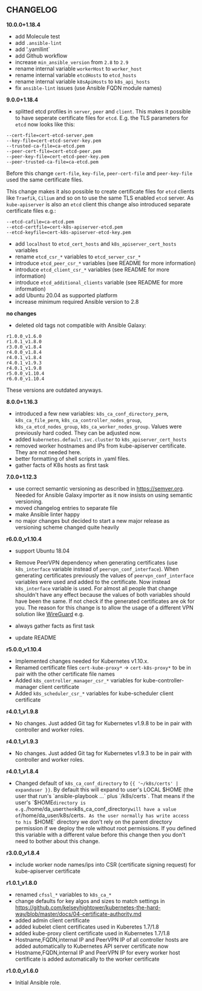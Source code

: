CHANGELOG
---------

**10.0.0+1.18.4**

- add Molecule test
- add `.ansible-lint`
- add '.yamllint`
- add Github workflow
- increase `min_ansible_version` from `2.8` to `2.9`
- rename internal variable `workerHost` to `worker_host`
- rename internal variable `etcdHosts` to `etcd_hosts`
- rename internal variable `k8sApiHosts` to `k8s_api_hosts`
- fix `ansible-lint` issues (use Ansible FQDN module names)

**9.0.0+1.18.4**

- splitted etcd profiles in `server`, `peer` and `client`. This makes it possible to have seperate certificate files for `etcd`. E.g. the TLS parameters for `etcd` now looks like this:

```
--cert-file=cert-etcd-server.pem
--key-file=cert-etcd-server-key.pem
--trusted-ca-file=ca-etcd.pem
--peer-cert-file=cert-etcd-peer.pem
--peer-key-file=cert-etcd-peer-key.pem
--peer-trusted-ca-file=ca-etcd.pem
```

Before this change `cert-file`, `key-file`, `peer-cert-file` and `peer-key-file` used the same certificate files.

This change makes it also possible to create certificate files for `etcd` clients like `Traefik`, `Cilium` and so on to use the same TLS enabled `etcd` server. As `kube-apiserver` is also an `etcd` client this change also introduced separate certificate files e.g.:

```
--etcd-cafile=ca-etcd.pem
--etcd-certfile=cert-k8s-apiserver-etcd.pem
--etcd-keyfile=cert-k8s-apiserver-etcd-key.pem
```

- add `localhost` to `etcd_cert_hosts` and `k8s_apiserver_cert_hosts` variables
- rename `etcd_csr_*` variables to `etcd_server_csr_*`
- introduce `etcd_peer_csr_*` variables (see README for more information)
- introduce `etcd_client_csr_*` variables (see README for more information)
- introduce `etcd_additional_clients` variable (see README for more information)
- add Ubuntu 20.04 as supported platform
- increase minimum required Ansible version to 2.8

**no changes**

- deleted old tags not compatible with Ansible Galaxy:

```
r1.0.0_v1.6.0
r1.0.1_v1.8.0
r3.0.0_v1.8.4
r4.0.0_v1.8.4
r4.0.1_v1.8.4
r4.0.1_v1.9.3
r4.0.1_v1.9.8
r5.0.0_v1.10.4
r6.0.0_v1.10.4
```

These versions are outdated anyways.

**8.0.0+1.16.3**

- introduced a few new variables: `k8s_ca_conf_directory_perm`, `k8s_ca_file_perm`, `k8s_ca_controller_nodes_group`, `k8s_ca_etcd_nodes_group`, `k8s_ca_worker_nodes_group`. Values were previously hard coded. They can be adjusted now.
- added `kubernetes.default.svc.cluster` to `k8s_apiserver_cert_hosts`
- removed worker hostnames and IPs from kube-apiserver certificate. They are not needed here.
- better formatting of shell scripts in .yaml files.
- gather facts of K8s hosts as first task

**7.0.0+1.12.3**

- use correct semantic versioning as described in https://semver.org. Needed for Ansible Galaxy importer as it now insists on using semantic versioning.
- moved changelog entries to separate file
- make Ansible linter happy
- no major changes but decided to start a new major release as versioning scheme changed quite heavily

**r6.0.0_v1.10.4**

- support Ubuntu 18.04

- Remove PeerVPN dependency when generating certificates (use `k8s_interface` variable instead of `peervpn_conf_interface`). When generating certificates previously the values of `peervpn_conf_interface` variables were used and added to the certificate. Now instead `k8s_interface` variable is used. For almost all people that change shouldn't have any effect because the values of both variables should have been the same. If not check if the generated certificates are ok for you. The reason for this change is to allow the usage of a different VPN solution like [WireGuard](https://github.com/githubixx/ansible-role-wireguard) e.g.

- always gather facts as first task

- update README

**r5.0.0_v1.10.4**

- Implemented changes needed for Kubernetes v1.10.x.
- Renamed certificate files `cert-kube-proxy*` -> `cert-k8s-proxy*` to be in pair with the other certificate file names
- Added `k8s_controller_manager_csr_*` variables for kube-controller-manager client certificate
- Added `k8s_scheduler_csr_*` variables for kube-scheduler client certificate

**r4.0.1_v1.9.8**

- No changes. Just added Git tag for Kubernetes v1.9.8 to be in pair with controller and worker roles.

**r4.0.1_v1.9.3**

- No changes. Just added Git tag for Kubernetes v1.9.3 to be in pair with controller and worker roles.

**r4.0.1_v1.8.4**

- Changed default of `k8s_ca_conf_directory` to `{{ '~/k8s/certs' | expanduser }}`. By default this will expand to user's LOCAL $HOME (the user that run's `ansible-playbook ...` plus `/k8s/certs`. That means if the user's `$HOME` directory is e.g. `/home/da_user` then `k8s_ca_conf_directory` will have a value of `/home/da_user/k8s/certs`. As the user normally has write access to his `$HOME` directory we don't rely on the parent directory permission if we deploy the role without root permissions. If you defined this variable with a different value before this change then you don't need to bother about this change.

**r3.0.0_v1.8.4**

- include worker node names/ips into CSR (certificate signing request) for kube-apiserver certificate

**r1.0.1_v1.8.0**

- renamed `cfssl_*` variables to `k8s_ca_*`
- change defaults for key algos and sizes to match settings in https://github.com/kelseyhightower/kubernetes-the-hard-way/blob/master/docs/04-certificate-authority.md
- added admin client certificate
- added kubelet client certificates used in Kuberetes 1.7/1.8
- added kube-proxy client certificate used in Kubernetes 1.7/1.8
- Hostname,FQDN,internal IP and PeerVPN IP of all controller hosts are added automatically to Kubernetes API server certificate now
- Hostname,FQDN,internal IP and PeerVPN IP for every worker host certificate is added automatically to the worker certificate

**r1.0.0_v1.6.0**

- Initial Ansible role.
